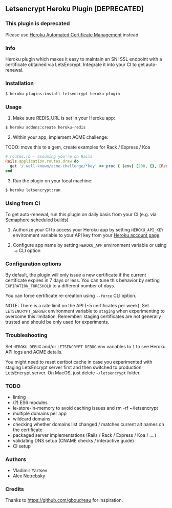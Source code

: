 ## Letsencrypt Heroku Plugin [DEPRECATED]

### This plugin is deprecated

Please use [Heroku Automated Certificate Management](https://devcenter.heroku.com/articles/automated-certificate-management) instead


### Info

Heroku plugin which makes it easy to maintain an SNI SSL endpoint with a certificate
obtained via LetsEncrypt. Integrate it into your CI to get auto-renewal.

### Installation

```bash
$ heroku plugins:install letsencrypt-heroku-plugin
```

### Usage

1. Make sure REDIS_URL is set in your Heroku app:

```bash
$ heroku addons:create heroku-redis
```

2. Within your app, implement ACME challenge:

TODO: move this to a gem, create examples for Rack / Express / Koa

```ruby
# routes.rb - assuming you're on Rails
Rails.application.routes.draw do
  get '/.well-known/acme-challenge/*key' => proc { |env| [200, {}, [Redis.new(url: ENV["REDIS_URL"]).get(env['PATH_INFO']) || ""]] }
end
```

3. Run the plugin on your local machine:

```bash
$ heroku letsencrypt:run
```

### Using from CI

To get auto-renewal, run this plugin on daily basis from your CI
(e.g. via [Semaphore scheduled builds](https://semaphoreci.com/docs/scheduling-builds.html))

1. Authorize your CI to access your Heroku app by setting `HEROKU_API_KEY` environment variable
to your API key from your [Heroku account page](https://dashboard.heroku.com/account).

2. Configure app name by setting `HEROKU_APP` environment variable or using `-a` CLI option

### Configuration options

By default, the plugin will only issue a new certificate if the current certificate expires
in 7 days or less. You can tune this behavior by setting `EXPIRATION_THRESHOLD` to a different number of days.

You can force certificate re-creation using `--force` CLI option.

NOTE: There is a rate limit on the API (~5 certificates per week).
Set `LETSENCRYPT_SERVER` environment variable to `staging` when experimenting to overcome this limitation.
Remember: staging certificates are not generally trusted and should be only used for experiments.

### Troubleshooting

Set `HEROKU_DEBUG` and/or `LETSENCRYPT_DEBUG` env variables to `1` to see Heroku API logs and ACME details.

You might need to reset certbot cache in case you experimented with staging LetsEncrypt server first
and then switched to production LetsEncrypt server. On MacOS, just delete `~/letsencrypt` folder.

### TODO

* linting
* (?) ES6 modules
* le-store-in-memory to avoid caching issues and  rm -rf ~/letsencrypt
* multiple domains per app
* wildcard domains
* checking whether domains list changed / matches current alt names on the certificate
* packaged server implementations (Rails / Rack / Express / Koa / ....)
* validating DNS setup (CNAME checks / interactive guide)
* CI setup

### Authors

* Vladimir Yartsev
* Alex Netrebsky

### Credits

Thanks to https://github.com/gboudreau for inspiration.
